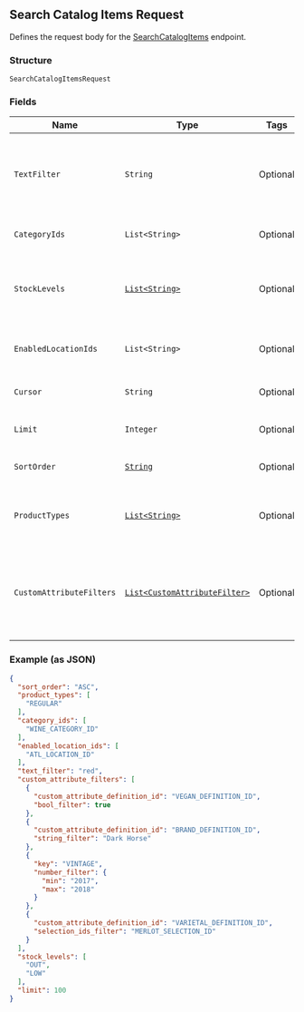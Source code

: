 ## Search Catalog Items Request

Defines the request body for the [SearchCatalogItems](#endpoint-Catalog-SearchCatalogItems) endpoint.

### Structure

`SearchCatalogItemsRequest`

### Fields

| Name | Type | Tags | Description | Getter |
|  --- | --- | --- | --- | --- |
| `TextFilter` | `String` | Optional | The text filter expression to return items or item variations containing specified text in<br>the `name`, `description`, or `abbreviation` attribute value of an item, or in<br>the `name`, `sku`, or `upc` attribute value of an item variation. | String getTextFilter() |
| `CategoryIds` | `List<String>` | Optional | The category id query expression to return items containing the specified category IDs. | List<String> getCategoryIds() |
| `StockLevels` | [`List<String>`](/doc/models/search-catalog-items-request-stock-level.md) | Optional | The stock-level query expression to return item variations with the specified stock levels.<br>See [SearchCatalogItemsRequestStockLevel](#type-searchcatalogitemsrequeststocklevel) for possible values | List<String> getStockLevels() |
| `EnabledLocationIds` | `List<String>` | Optional | The enabled-location query expression to return items and item variations having specified enabled locations. | List<String> getEnabledLocationIds() |
| `Cursor` | `String` | Optional | The pagination token, returned in the previous response, used to fetch the next batch of pending results. | String getCursor() |
| `Limit` | `Integer` | Optional | The maximum number of results to return per page. The default value is 100. | Integer getLimit() |
| `SortOrder` | [`String`](/doc/models/sort-order.md) | Optional | The order (e.g., chronological or alphabetical) in which results from a request are returned. | String getSortOrder() |
| `ProductTypes` | [`List<String>`](/doc/models/catalog-item-product-type.md) | Optional | The product types query expression to return items or item variations having the specified product types.<br>See [CatalogItemProductType](#type-catalogitemproducttype) for possible values | List<String> getProductTypes() |
| `CustomAttributeFilters` | [`List<CustomAttributeFilter>`](/doc/models/custom-attribute-filter.md) | Optional | The customer-attribute filter to return items or item variations matching the specified<br>custom attribute expressions. A maximum number of 10 custom attribute expressions are supported in<br>a single call to the [SearchCatalogItems](#endpoint-Catalog-SearchCatalogItems) endpoint. | List<CustomAttributeFilter> getCustomAttributeFilters() |

### Example (as JSON)

```json
{
  "sort_order": "ASC",
  "product_types": [
    "REGULAR"
  ],
  "category_ids": [
    "WINE_CATEGORY_ID"
  ],
  "enabled_location_ids": [
    "ATL_LOCATION_ID"
  ],
  "text_filter": "red",
  "custom_attribute_filters": [
    {
      "custom_attribute_definition_id": "VEGAN_DEFINITION_ID",
      "bool_filter": true
    },
    {
      "custom_attribute_definition_id": "BRAND_DEFINITION_ID",
      "string_filter": "Dark Horse"
    },
    {
      "key": "VINTAGE",
      "number_filter": {
        "min": "2017",
        "max": "2018"
      }
    },
    {
      "custom_attribute_definition_id": "VARIETAL_DEFINITION_ID",
      "selection_ids_filter": "MERLOT_SELECTION_ID"
    }
  ],
  "stock_levels": [
    "OUT",
    "LOW"
  ],
  "limit": 100
}
```

